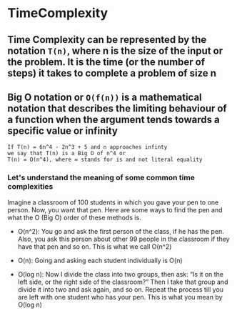 # TimeComplexity

## Time Complexity can be represented by the notation `T(n)`, where n is the size of the input or the problem. It is the time (or the number of steps) it takes to complete a problem of size n

## Big O notation or `O(f(n))` is a mathematical notation that describes the limiting behaviour of a function when the argument tends towards a specific value or infinity
```
If T(n) = 6n^4 - 2n^3 + 5 and n approaches infinty
we say that T(n) is a Big O of n^4 or
T(n) = O(n^4), where = stands for is and not literal equality
```

### Let's understand the meaning of some common time complexities
Imagine a classroom of 100 students in which you gave your pen to one person. Now, you want that pen. Here are some ways to find the pen and what the O (Big O) order of these methods is.

* O(n^2): You go and ask the first person of the class, if he has the pen. Also, you ask this person about other 99 people in the classroom if they have that pen and so on. This is what we call O(n^2)

* O(n): Going and asking each student individually is O(n)

* O(log n): Now I divide the class into two groups, then ask: “Is it on the left side, or the right side of the classroom?” Then I take that group and divide it into two and ask again, and so on. Repeat the process till you are left with one student who has your pen. This is what you mean by O(log n)
